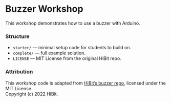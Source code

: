 # Buzzer Workshop

This workshop demonstrates how to use a buzzer with Arduino.

### Structure
- `starter/` — minimal setup code for students to build on.
- `complete/` — full example solution.
- `LICENSE` — MIT License from the original HiBit repo.

### Attribution
This workshop code is adapted from [HiBit’s buzzer repo](https://github.com/hibit-dev/buzzer), licensed under the MIT License.  
Copyright (c) 2022 HiBit.
